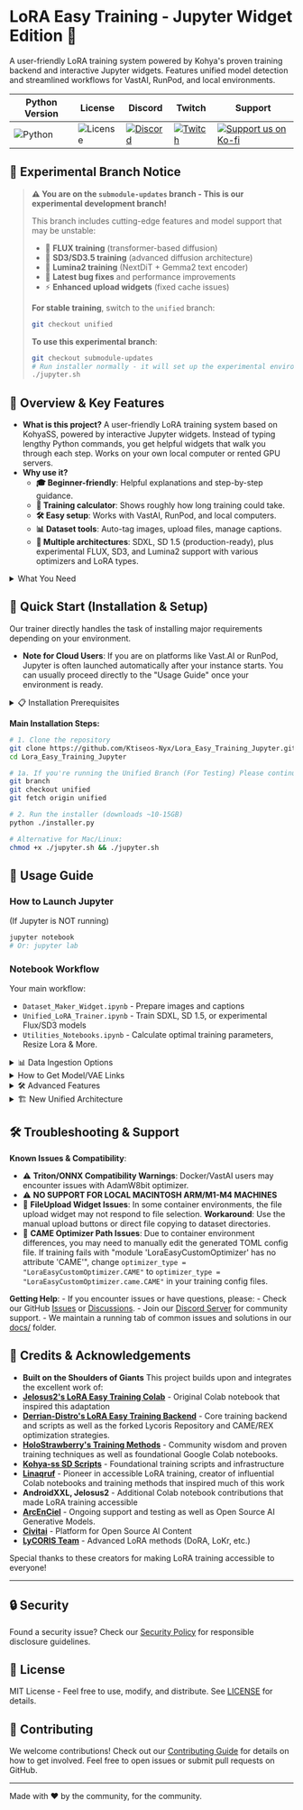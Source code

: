# LoRA Easy Training - Jupyter Widget Edition 🚀

A user-friendly LoRA training system powered by Kohya's proven training backend and interactive Jupyter widgets. Features unified model detection and streamlined workflows for VastAI, RunPod, and local environments.

| Python Version | License | Discord | Twitch | Support |
|---|---|---|---|---|
| ![Python](https://img.shields.io/badge/python-3.10+-blue.svg) | ![License](https://img.shields.io/badge/license-MIT-green.svg) | [![Discord](https://img.shields.io/badge/Discord-Join%20Our%20Server-5865F2?style=for-the-badge&logo=discord)](https://discord.gg/HhBSM9gBY) | [![Twitch](https://img.shields.io/badge/Twitch-Follow%20on%20Twitch-9146FF?logo=twitch&style=for-the-badge)](https://twitch.tv/duskfallcrew) |  <a href="https://ko-fi.com/duskfallcrew" target="_blank"><img src="https://img.shields.io/badge/Support%20us%20on-Ko--Fi-FF5E5B?style=for-the-badge&logo=kofi" alt="Support us on Ko-fi"></a> |

## 🧪 Experimental Branch Notice

> **⚠️ You are on the `submodule-updates` branch - This is our experimental development branch!**
>
> This branch includes cutting-edge features and model support that may be unstable:
> - 🔬 **FLUX training** (transformer-based diffusion)
> - 🧬 **SD3/SD3.5 training** (advanced diffusion architecture)
> - 🌟 **Lumina2 training** (NextDiT + Gemma2 text encoder)
> - 🔧 **Latest bug fixes** and performance improvements
> - ⚡ **Enhanced upload widgets** (fixed cache issues)
>
> **For stable training**, switch to the `unified` branch:
> ```bash
> git checkout unified
> ```
> 
> **To use this experimental branch**:
> ```bash
> git checkout submodule-updates
> # Run installer normally - it will set up the experimental environment
> ./jupyter.sh
> ```

## 🌟 Overview & Key Features

- **What is this project?** A user-friendly LoRA training system based on KohyaSS, powered by interactive Jupyter widgets. Instead of typing lengthy Python commands, you get helpful widgets that walk you through each step. Works on your own local computer or rented GPU servers.
- **Why use it?**
    - **🎓 Beginner-friendly**: Helpful explanations and step-by-step guidance.
    - **🧮 Training calculator**: Shows roughly how long training could take.
    - **🛠️ Easy setup**: Works with VastAI, RunPod, and local computers.
    - **📊 Dataset tools**: Auto-tag images, upload files, manage captions.
    - **🚀 Multiple architectures**: SDXL, SD 1.5 (production-ready), plus experimental FLUX, SD3, and Lumina2 support with various optimizers and LoRA types.

<details><summary>What You Need</summary>

- **GPU**: Nvidia (For built-in CUDA support) or AMD Cards for ROCm. (Future Support for ARC and otherwise coming)
- **Python**: Version 3.10+ (3.10.6 recommended for maximum compatibility)
- **Platform**: Windows or Linux based Operating Systems.
</details>

## 🚀 Quick Start (Installation & Setup)

Our trainer directly handles the task of installing major requirements depending on your environment.

- **Note for Cloud Users**: If you are on platforms like Vast.AI or RunPod, Jupyter is often launched automatically after your instance starts. You can usually proceed directly to the "Usage Guide" once your environment is ready.

<details><summary>📋 Installation Prerequisites</summary>

You will need Git and Python 3.10+.

**Check your Python version first:**

```bash
python --version
# Need: Python 3.10+ (3.10.6 recommended for maximum compatibility)
```

You can install Python 3.10.6 directly from Python's [main website here](https://www.python.org/downloads/release/python-3106/).

**Quick Git Check:**

```bash
git --version  # If this fails, install Git first
```

**Install Git if needed:**
- **Windows**: Download from [git-scm.com](https://git-scm.com/download/win)
- **Mac**: `xcode-select --install` in Terminal
- **Linux**: `sudo apt install git` (Ubuntu/Debian)

</details>

**Main Installation Steps:**

```bash
# 1. Clone the repository
git clone https://github.com/Ktiseos-Nyx/Lora_Easy_Training_Jupyter.git
cd Lora_Easy_Training_Jupyter

# 1a. If you're running the Unified Branch (For Testing) Please continue with the following commands:
git branch
git checkout unified
git fetch origin unified

# 2. Run the installer (downloads ~10-15GB)
python ./installer.py

# Alternative for Mac/Linux:
chmod +x ./jupyter.sh && ./jupyter.sh
```

## 📖 Usage Guide

### How to Launch Jupyter

(If Jupyter is NOT running)

```bash
jupyter notebook
# Or: jupyter lab
```

### Notebook Workflow

Your main workflow:
- `Dataset_Maker_Widget.ipynb` - Prepare images and captions
- `Unified_LoRA_Trainer.ipynb` - Train SDXL, SD 1.5, or experimental Flux/SD3 models
- `Utilities_Notebooks.ipynb` - Calculate optimal training parameters, Resize Lora & More.

<details><summary>📊 Data Ingestion Options</summary>

Options for getting data into the system:
- **URL/ZIP Download**: Download and extract datasets from URLs (e.g., Hugging Face, Civitai) or local ZIP files.
- **Direct Image Upload**: Upload individual images directly into your dataset folder.
- **Gallery-DL Scraper**: Utilize the advanced `gallery-dl` integration to scrape images and their tags from over 300 supported websites.

</details>

<details><summary>How to Get Model/VAE Links</summary>

To use custom models or VAEs, you need to provide a direct download link. Here’s how to find them on popular platforms:

#### From Civitai

**Method 1: Using the Model Version ID**

1.  Navigate to the model or VAE page.
2.  Look at the URL in your browser's address bar. If it includes `?modelVersionId=XXXXXX`, you can copy the entire URL and paste it directly into the widget.
3.  If you don't see this ID, try switching to a different version of the model and then back to your desired version. The ID should then appear in the URL.

![How to get a link from Civitai using the version ID](./assets/model_url_civitai_1.png)

**Method 2: Copying the Download Link**
Use this method if the model has only one version or if a version has multiple files.
1.  On the model or VAE page, scroll down to the "Files" section.
2.  Right-click the **Download** button for the file you want.
3.  Select "Copy Link Address" (or similar text) from the context menu.

![How to get a link from Civitai by copying the download address](./assets/model_url_civitai_2.png)

#### From Hugging Face

**Method 1: Using the Repository URL**
1.  Go to the main page of the model or VAE repository you want to use.
2.  Copy the URL directly from your browser's address bar.

![How to get a link from Hugging Face using the repository URL](./assets/model_url_hf_1.png)

**Method 2: Copying the Direct File Link**
1.  Navigate to the "Files and versions" tab of the repository.
2.  Find the specific file you want to download.
3.  Click the **"..."** menu to the right of the file size, then right-click the "Download" link and copy the link address.

![How to get a link from Hugging Face by copying the direct file address](./assets/model_url_hf_2.png)
</details>

<details><summary>🛠️ Advanced Features</summary>

### Image Utilities
- **Image Resizing**: Easily resize images in your dataset to a target resolution, with options for quality.

### Tag Curation
- **FiftyOne Integration**: Visually inspect and edit image tags using the FiftyOne interface. After making changes in FiftyOne, click 'Apply Curation Changes' to save them to your local caption files.

</details>

<details><summary>🏗️ New Unified Architecture</summary>

Our system now features:
- **Automatic Model Detection**: Unified trainer automatically detects SDXL vs SD 1.5 models
- **Kohya Backend Integration**: Leverages battle-tested Kohya training strategies
- **Environment-Agnostic**: Works across conda, venv, and system Python installations
- **Memory Optimization**: Automatic VRAM detection and profile selection
- **Cross-Platform**: Proper subprocess handling for Windows/Linux/macOS development

</details>

## 🛠️ Troubleshooting & Support

**Known Issues & Compatibility**:

- ⚠️ **Triton/ONNX Compatibility Warnings**: Docker/VastAI users may encounter issues with AdamW8bit optimizer.
- ⚠️ **NO SUPPORT FOR LOCAL MACINTOSH ARM/M1-M4 MACHINES**
- 🐛 **FileUpload Widget Issues**: In some container environments, the file upload widget may not respond to file selection. **Workaround**: Use the manual upload buttons or direct file copying to dataset directories.
- 🔧 **CAME Optimizer Path Issues**: Due to container environment differences, you may need to manually edit the generated TOML config file. If training fails with "module 'LoraEasyCustomOptimizer' has no attribute 'CAME'", change `optimizer_type = "LoraEasyCustomOptimizer.CAME"` to `optimizer_type = "LoraEasyCustomOptimizer.came.CAME"` in your training config files.

**Getting Help**:
    - If you encounter issues or have questions, please:
        - Check our GitHub [Issues](https://github.com/Ktiseos-Nyx/Lora_Easy_Training_Jupyter/issues) or [Discussions](https://github.com/Ktiseos-Nyx/Lora_Easy_Training_Jupyter/discussions).
        - Join our [Discord Server](https://discord.gg/HhBSM9gBY) for community support.
    - We maintain a running tab of common issues and solutions in our [docs/](https://github.com/Ktiseos-Nyx/Lora_Easy_Training_Jupyter/tree/main/docs) folder.

## 🙏 Credits & Acknowledgements

- **Built on the Shoulders of Giants**
This project builds upon and integrates the excellent work of:
- **[Jelosus2's LoRA Easy Training Colab](https://github.com/Jelosus2/Lora_Easy_Training_Colab)** - Original Colab notebook that inspired this adaptation
- **[Derrian-Distro's LoRA Easy Training Backend](https://github.com/derrian-distro/LoRA_Easy_Training_scripts_Backend)** - Core training backend and scripts as well as the forked Lycoris Repository and CAME/REX optimization strategies.
- **[HoloStrawberry's Training Methods](https://github.com/holostrawberry)** - Community wisdom and proven training techniques as well as foundational Google Colab notebooks.
- **[Kohya-ss SD Scripts](https://github.com/kohya-ss/sd-scripts)** - Foundational training scripts and infrastructure
- **[Linaqruf](https://github.com/Linaqruf)** - Pioneer in accessible LoRA training, creator of influential Colab notebooks and training methods that inspired much of this work
- **AndroidXXL, Jelosus2** - Additional Colab notebook contributions that made LoRA training accessible
- **[ArcEnCiel](https://arcenciel.io/)** - Ongoing support and testing as well as Open Source AI Generative Models.
- **[Civitai](https://civitai.com/)** - Platform for Open Source AI Content
- **[LyCORIS Team](https://github.com/67372a/LyCORIS)** - Advanced LoRA methods (DoRA, LoKr, etc.)

Special thanks to these creators for making LoRA training accessible to everyone!

---

## 🔒 Security

Found a security issue? Check our [Security Policy](SECURITY.md) for responsible disclosure guidelines.

## 📄 License

MIT License - Feel free to use, modify, and distribute. See [LICENSE](LICENSE) for details.

## 🤝 Contributing

We welcome contributions! Check out our [Contributing Guide](CONTRIBUTING.md) for details on how to get involved. Feel free to open issues or submit pull requests on GitHub.

---

Made with ❤️ by the community, for the community.
